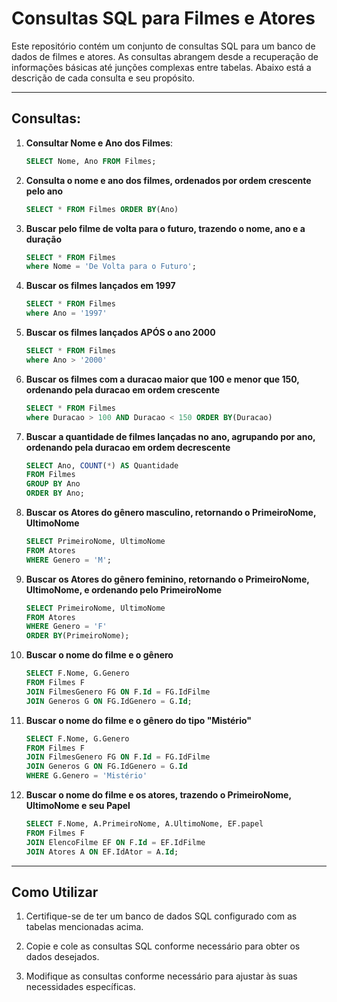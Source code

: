 # Consultas SQL para Filmes e Atores 
 Este repositório contém um conjunto de consultas SQL para um banco de dados de filmes e atores. As consultas abrangem desde a recuperação de informações básicas até junções complexas entre tabelas. Abaixo está a descrição de cada consulta e seu propósito.
 
---
## Consultas:

1. **Consultar Nome e Ano dos Filmes**:
   ```sql
   SELECT Nome, Ano FROM Filmes;
    ```
2. **Consulta o nome e ano dos filmes, ordenados por ordem crescente pelo ano**
    ```sql
    SELECT * FROM Filmes ORDER BY(Ano)
    ```
3. **Buscar pelo filme de volta para o futuro, trazendo o nome, ano e a duração**
    ```sql
    SELECT * FROM Filmes
    where Nome = 'De Volta para o Futuro';
    ```
4. **Buscar os filmes lançados em 1997**
    ```sql
    SELECT * FROM Filmes
    where Ano = '1997'
    ```
5. **Buscar os filmes lançados APÓS o ano 2000**
    ```sql
    SELECT * FROM Filmes
    where Ano > '2000'
    ```
6. **Buscar os filmes com a duracao maior que 100 e menor que 150, ordenando pela duracao em ordem crescente**
    ```sql
    SELECT * FROM Filmes
    where Duracao > 100 AND Duracao < 150 ORDER BY(Duracao)
    ```
7. **Buscar a quantidade de filmes lançadas no ano, agrupando por ano, ordenando pela duracao em ordem decrescente**
    ```sql
    SELECT Ano, COUNT(*) AS Quantidade
    FROM Filmes
    GROUP BY Ano
    ORDER BY Ano;
    ```
8. **Buscar os Atores do gênero masculino, retornando o PrimeiroNome, UltimoNome**
    ```sql
    SELECT PrimeiroNome, UltimoNome
    FROM Atores
    WHERE Genero = 'M';
    ```
9. **Buscar os Atores do gênero feminino, retornando o PrimeiroNome, UltimoNome, e ordenando pelo PrimeiroNome**
    ```sql
    SELECT PrimeiroNome, UltimoNome
    FROM Atores
    WHERE Genero = 'F'
    ORDER BY(PrimeiroNome);
    ```
10. **Buscar o nome do filme e o gênero**
    ```sql
    SELECT F.Nome, G.Genero
    FROM Filmes F
    JOIN FilmesGenero FG ON F.Id = FG.IdFilme
    JOIN Generos G ON FG.IdGenero = G.Id;
    ```
11. **Buscar o nome do filme e o gênero do tipo "Mistério"**
    ```sql
    SELECT F.Nome, G.Genero
    FROM Filmes F
    JOIN FilmesGenero FG ON F.Id = FG.IdFilme
    JOIN Generos G ON FG.IdGenero = G.Id
    WHERE G.Genero = 'Mistério'
    ```
12. **Buscar o nome do filme e os atores, trazendo o PrimeiroNome, UltimoNome e seu Papel**
    ```sql
    SELECT F.Nome, A.PrimeiroNome, A.UltimoNome, EF.papel
    FROM Filmes F
    JOIN ElencoFilme EF ON F.Id = EF.IdFilme
    JOIN Atores A ON EF.IdAtor = A.Id;
    ```
---

## Como Utilizar

1. Certifique-se de ter um banco de dados SQL configurado com as tabelas mencionadas acima.

2. Copie e cole as consultas SQL conforme necessário para obter os dados desejados.

3. Modifique as consultas conforme necessário para ajustar às suas necessidades específicas.